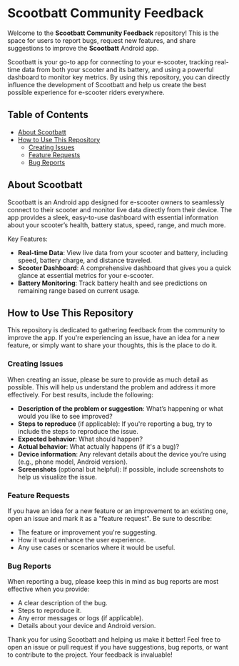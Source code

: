 # Scootbatt Community Feedback

Welcome to the **Scootbatt Community Feedback** repository! This is the space for users to report bugs, request new features, and share suggestions to improve the **Scootbatt** Android app.

Scootbatt is your go-to app for connecting to your e-scooter, tracking real-time data from both your scooter and its battery, and using a powerful dashboard to monitor key metrics. By using this repository, you can directly influence the development of Scootbatt and help us create the best possible experience for e-scooter riders everywhere.

## Table of Contents

- [About Scootbatt](#about-scootbatt)
- [How to Use This Repository](#how-to-use-this-repository)
  - [Creating Issues](#creating-issues)
  - [Feature Requests](#feature-requests)
  - [Bug Reports](#bug-reports)

## About Scootbatt

Scootbatt is an Android app designed for e-scooter owners to seamlessly connect to their scooter and monitor live data directly from their device. The app provides a sleek, easy-to-use dashboard with essential information about your scooter’s health, battery status, speed, range, and much more.

Key Features:
- **Real-time Data**: View live data from your scooter and battery, including speed, battery charge, and distance traveled.
- **Scooter Dashboard**: A comprehensive dashboard that gives you a quick glance at essential metrics for your e-scooter.
- **Battery Monitoring**: Track battery health and see predictions on remaining range based on current usage.

## How to Use This Repository

This repository is dedicated to gathering feedback from the community to improve the app. If you're experiencing an issue, have an idea for a new feature, or simply want to share your thoughts, this is the place to do it.

### Creating Issues

When creating an issue, please be sure to provide as much detail as possible. This will help us understand the problem and address it more effectively. For best results, include the following:
- **Description of the problem or suggestion**: What’s happening or what would you like to see improved?
- **Steps to reproduce** (if applicable): If you're reporting a bug, try to include the steps to reproduce the issue.
- **Expected behavior**: What should happen?
- **Actual behavior**: What actually happens (if it's a bug)?
- **Device information**: Any relevant details about the device you’re using (e.g., phone model, Android version).
- **Screenshots** (optional but helpful): If possible, include screenshots to help us visualize the issue.

### Feature Requests

If you have an idea for a new feature or an improvement to an existing one, open an issue and mark it as a "feature request". Be sure to describe:
- The feature or improvement you're suggesting.
- How it would enhance the user experience.
- Any use cases or scenarios where it would be useful.

### Bug Reports

When reporting a bug, please keep this in mind as bug reports are most effective when you provide:
- A clear description of the bug.
- Steps to reproduce it.
- Any error messages or logs (if applicable).
- Details about your device and Android version.

Thank you for using Scootbatt and helping us make it better! Feel free to open an issue or pull request if you have suggestions, bug reports, or want to contribute to the project. Your feedback is invaluable!
